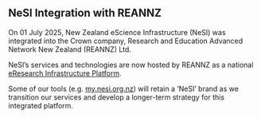 ## NeSI Integration with REANNZ

On 01 July 2025, New Zealand eScience Infrastructure (NeSI) was integrated into the Crown company, Research and Education Advanced Network New Zealand (REANNZ) Ltd.

NeSI’s services and technologies are now hosted by REANNZ as a national [eResearch Infrastructure Platform](https://www.mbie.govt.nz/science-and-technology/science-and-innovation/funding-information-and-opportunities/investment-funds/strategic-science-investment-fund/funded-infrastructure/eresearch-infrastructure-platform).

Some of our tools (e.g. [my.nesi.org.nz](https://my.nesi.org.nz/login)) will retain a ‘NeSI’ brand as we transition our services and develop a longer-term strategy for this integrated platform.


<!--

**Here are some ideas to get you started:**

🙋‍♀️ A short introduction - what is your organization all about?
🌈 Contribution guidelines - how can the community get involved?
👩‍💻 Useful resources - where can the community find your docs? Is there anything else the community should know?
🍿 Fun facts - what does your team eat for breakfast?
🧙 Remember, you can do mighty things with the power of [Markdown](https://docs.github.com/github/writing-on-github/getting-started-with-writing-and-formatting-on-github/basic-writing-and-formatting-syntax)
-->
